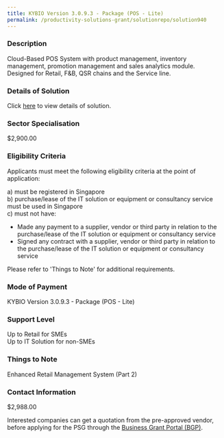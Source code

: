 ```yaml
---
title: KYBIO Version 3.0.9.3 - Package (POS - Lite)
permalink: /productivity-solutions-grant/solutionrepo/solution940
---
```


### Description

Cloud-Based POS System with product management, inventory management, promotion management and sales analytics module. Designed for Retail, F&B, QSR chains and the Service line.

### Details of Solution

Click <a href='Weebo Pte Ltd' target='_blank' rel='noopener'>here</a> to view details of solution.

### Sector Specialisation

$2,900.00

### Eligibility Criteria

Applicants must meet the following eligibility criteria at the point of application:

a) must be registered in Singapore <br>
b) purchase/lease of the IT solution or equipment or consultancy service must be used in Singapore <br>
c) must not have:
- Made any payment to a supplier, vendor or third party in relation to the purchase/lease of the IT solution or equipment or consultancy service
- Signed any contract with a supplier, vendor or third party in relation to the purchase/lease of the IT solution or equipment or consultancy service

Please refer to 'Things to Note' for additional requirements.

### Mode of Payment
KYBIO Version 3.0.9.3 - Package (POS - Lite)

### Support Level
Up to Retail for SMEs <br>
Up to IT Solution for non-SMEs

### Things to Note
Enhanced Retail Management System (Part 2)

### Contact Information
$2,988.00

Interested companies can get a quotation from the pre-approved vendor, before applying for the PSG through the <a target='_blank' rel='noopener' href='https://www.businessgrants.gov.sg/'>Business Grant Portal (BGP)</a>.
